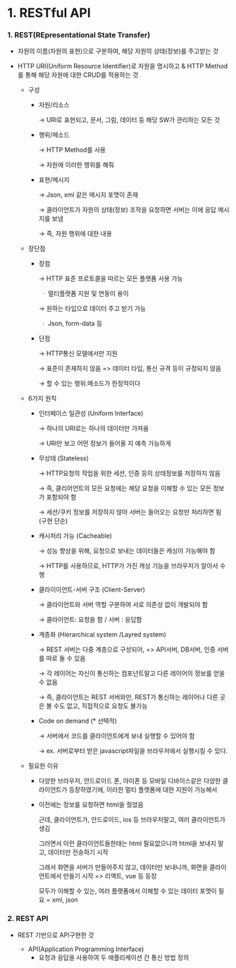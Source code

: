 # 1. RESTful API



### 1. REST(REpresentational State Transfer)

* 자원의 이름(자원의 표현)으로 구분하여, 해당 자원의 상태(정보)를 주고받는 것

* HTTP URI(Uniform Resource Identifier)로 자원을 명시하고 & HTTP Method를 통해 해당 자원에 대한 CRUD를 적용하는 것

  * 구성

    * 자원/리소스

      →   URI로 표현되고, 문서, 그림, 데이터 등 해당 SW가 관리하는 모든 것

    * 행위/메소드

      →   HTTP Method를 사용

      →   자원에 이러한 행위를 해줘

    * 표현/메시지

      →   Json, xml 같은 메시지 포맷이 존재

      →   클라이언트가 자원의 상태(정보) 조작을 요청하면 서버는 이에 응답 메시지를 보냄

      →   즉, 자원 행위에 대한 내용

  * 장단점

    * 장점

      →   HTTP 표준 프로토콜을 따르는 모든 플랫폼 사용 가능

      ​	ㆍ  멀티플랫폼 지원 및 연동이 용이

      →   원하는 타입으로 데이터 주고 받기 가능

      ​	ㆍ  Json, form-data 등

    * 단점

      →   HTTP통신 모델에서만 지원
      
      →   표준이 존재하지 않음 => 데이터 타입, 통신 규격 등이 규정되지 않음 

      →   할 수 있는 행위.메소드가 한정적이다


  * 6가지 원칙

    * 인터페이스 일관성 (Uniform Interface)

      →  하나의 URI로는 하나의 데이터만 가져옴

      →  URI만 보고 어떤 정보가 들어올 지 예측 가능하게

    * 무상태 (Stateless)

      →  HTTP요청의 작업을 위한 세션, 인증 등의 상태정보를 저장하지 않음

      →  즉, 클리어언트의 모든 요청에는 해당 요청을 이해할 수 있는 모든 정보가 포함되야 함

      →  세션/쿠키 정보를 저장하지 않아 서버는 들어오는 요청만 처리하면 됨 (구현 단순)

    * 캐시처리 가능 (Cacheable)

      →  성능 향상을 위해, 요청으로 보내는 데이터들은 캐싱이 가능해야 함

      →  HTTP를 사용하므로, HTTP가 가진 캐싱 기능을 브라우저가 알아서 수행

    * 클라이이언트-서버 구조 (Client-Server)

      →  클라이언트와 서버 역할 구분하여 서로 의존성 없이 개발되야 함

      →  클라이언트: 요청을 함 / 서버 : 응답함

    * 계층화 (Hierarchical system /Layred system)

      →  REST 서버는 다중 계층으로 구성되어, => API서버, DB서버, 인증 서버를 따로 둘 수 있음

      →  각 레이어는 자신이 통신하는 컴포넌트말고 다른 레이어의 정보를 얻을 수 없음

      →  즉, 클라이언트는 REST 서버와만, REST가 통신하는 레이어나 다른 곳은 볼 수도 없고, 직접적으로 요청도 불가능
    
    * Code on demand (* 선택적)
    
      →   서버에서 코드를 클라이언트에게 보내 실행할 수 있어야 함
    
      →   ex. 서버로부터 받은 javascript파일을 브라우저에서 실행시킬 수 있다.

  * 필요한 이유

    * 다양한 브라우저, 안드로이드 폰, 아이폰 등 모바일 디바이스같은 다양한 클라이언트가 등장하였기에, 이러한 멀티 플랫폼에 대한 지원이 가능해서
    
    * 이전에는 정보를 요청하면 html을 줬었음
    
      근데, 클라이언트가, 안드로이드, ios 등 브라우저말고, 여러 클라이언트가 생김
    
      그러면서 이런 클라이언트들한태는 html 필요없으니까 html을 보내지 말고, 데이터만 전송하기 시작
    
      그래서 화면을 서버가 만들어주지 않고, 데이터만 보내니까, 화면을 클라이언트에서 만들기 시작 => 리액트, vue 등 등장
    
      모두가 이해할 수 있는, 여러 플랫폼에서 이해할 수 있는 데이터 포맷이 필요 = xml, json

  

### 2. REST API

* REST 기반으로 API구현한 것

  * API(Application Programming Interface)
    * 요청과 응답을 사용하여 두 애플리케이션 간 통신 방법 정의
